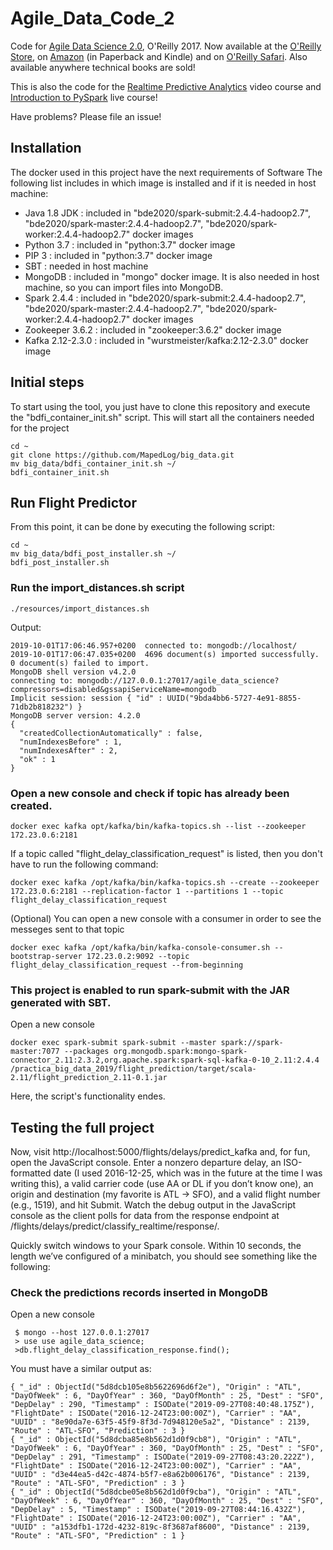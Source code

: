 # Agile_Data_Code_2

Code for [Agile Data Science 2.0](http://shop.oreilly.com/product/0636920051619.do), O'Reilly 2017. Now available at the [O'Reilly Store](http://shop.oreilly.com/product/0636920051619.do), on [Amazon](https://www.amazon.com/Agile-Data-Science-2-0-Applications/dp/1491960116) (in Paperback and Kindle) and on [O'Reilly Safari](https://www.safaribooksonline.com/library/view/agile-data-science/9781491960103/). Also available anywhere technical books are sold!

This is also the code for the [Realtime Predictive Analytics](http://datasyndrome.com/video) video course and [Introduction to PySpark](http://datasyndrome.com/training) live course!

Have problems? Please file an issue!


## Installation

The docker used in this project have the next requirements of Software
The following list includes in which image is installed and if it is needed in host machine:

 - Java 1.8 JDK : included in 
                              "bde2020/spark-submit:2.4.4-hadoop2.7", 
                              "bde2020/spark-master:2.4.4-hadoop2.7", 
                              "bde2020/spark-worker:2.4.4-hadoop2.7" docker images
 - Python 3.7 : included in 
                              "python:3.7" docker image
 - PIP 3 : included in 
                              "python:3.7" docker image
 - SBT : needed in            host machine
 - MongoDB : included in 
                              "mongo" docker image. 
    It is also needed in host machine, so you can import files into MongoDB.
 - Spark 2.4.4 : included in 
                              "bde2020/spark-submit:2.4.4-hadoop2.7", 
                              "bde2020/spark-master:2.4.4-hadoop2.7", 
                              "bde2020/spark-worker:2.4.4-hadoop2.7" docker images
 - Zookeeper 3.6.2 : included in 
                              "zookeeper:3.6.2" docker image
 - Kafka  2.12-2.3.0 : included in 
                              "wurstmeister/kafka:2.12-2.3.0" docker image
 
## Initial steps

To start using the tool, you just have to clone this repository and execute the "bdfi_container_init.sh" script. This will start all the containers needed for the project
```
cd ~
git clone https://github.com/MapedLog/big_data.git
mv big_data/bdfi_container_init.sh ~/
bdfi_container_init.sh
```

  ## Run Flight Predictor
  
  From this point, it can be done by executing the following script:
  
  ```
  cd ~
  mv big_data/bdfi_post_installer.sh ~/
  bdfi_post_installer.sh
 
 ```
  ### Run the import_distances.sh script
    
  ```
  ./resources/import_distances.sh
  ```
  Output:
  ```
  2019-10-01T17:06:46.957+0200	connected to: mongodb://localhost/
  2019-10-01T17:06:47.035+0200	4696 document(s) imported successfully. 0 document(s) failed to import.
  MongoDB shell version v4.2.0
  connecting to: mongodb://127.0.0.1:27017/agile_data_science?compressors=disabled&gssapiServiceName=mongodb
  Implicit session: session { "id" : UUID("9bda4bb6-5727-4e91-8855-71db2b818232") }
  MongoDB server version: 4.2.0
  {
  	"createdCollectionAutomatically" : false,
  	"numIndexesBefore" : 1,
  	"numIndexesAfter" : 2,
  	"ok" : 1
  }
  
  ```
  
  ### Open a new console and check if topic has already been created.
  
  ```
  docker exec kafka opt/kafka/bin/kafka-topics.sh --list --zookeeper 172.23.0.6:2181
  ```
  If a topic called "flight_delay_classification_request" is listed, then you don't have to run the following command:
  ```
  docker exec kafka /opt/kafka/bin/kafka-topics.sh --create --zookeeper 172.23.0.6:2181 --replication-factor 1 --partitions 1 --topic flight_delay_classification_request
  ```
  (Optional) You can open a new console with a consumer in order to see the messeges sent to that topic
  ```
 docker exec kafka /opt/kafka/bin/kafka-console-consumer.sh --bootstrap-server 172.23.0.2:9092 --topic flight_delay_classification_request --from-beginning
  ```
 
  ### This project is enabled to run spark-submit with the JAR generated with SBT.
   Open a new console
  ```
  docker exec spark-submit spark-submit --master spark://spark-master:7077 --packages org.mongodb.spark:mongo-spark-connector_2.11:2.3.2,org.apache.spark:spark-sql-kafka-0-10_2.11:2.4.4 /practica_big_data_2019/flight_prediction/target/scala-2.11/flight_prediction_2.11-0.1.jar
  ```
  Here, the script's functionality endes.
## Testing the full project
  Now, visit http://localhost:5000/flights/delays/predict_kafka and, for fun, open the JavaScript console. Enter a nonzero departure delay, an ISO-formatted date (I used 2016-12-25, which was in the future at the time I was writing this), a valid carrier code (use AA or DL if you don’t know one), an origin and destination (my favorite is ATL → SFO), and a valid flight number (e.g., 1519), and hit Submit. Watch the debug output in the JavaScript console as the client polls for data from the response endpoint at /flights/delays/predict/classify_realtime/response/.
  
  Quickly switch windows to your Spark console. Within 10 seconds, the length we’ve configured of a minibatch, you should see something like the following:
  
  ### Check the predictions records inserted in MongoDB
  Open a new console
  ```
   $ mongo --host 127.0.0.1:27017
   > use use agile_data_science;
   >db.flight_delay_classification_response.find();
  
  ```
  You must have a similar output as:
  
  ```
  { "_id" : ObjectId("5d8dcb105e8b5622696d6f2e"), "Origin" : "ATL", "DayOfWeek" : 6, "DayOfYear" : 360, "DayOfMonth" : 25, "Dest" : "SFO", "DepDelay" : 290, "Timestamp" : ISODate("2019-09-27T08:40:48.175Z"), "FlightDate" : ISODate("2016-12-24T23:00:00Z"), "Carrier" : "AA", "UUID" : "8e90da7e-63f5-45f9-8f3d-7d948120e5a2", "Distance" : 2139, "Route" : "ATL-SFO", "Prediction" : 3 }
  { "_id" : ObjectId("5d8dcba85e8b562d1d0f9cb8"), "Origin" : "ATL", "DayOfWeek" : 6, "DayOfYear" : 360, "DayOfMonth" : 25, "Dest" : "SFO", "DepDelay" : 291, "Timestamp" : ISODate("2019-09-27T08:43:20.222Z"), "FlightDate" : ISODate("2016-12-24T23:00:00Z"), "Carrier" : "AA", "UUID" : "d3e44ea5-d42c-4874-b5f7-e8a62b006176", "Distance" : 2139, "Route" : "ATL-SFO", "Prediction" : 3 }
  { "_id" : ObjectId("5d8dcbe05e8b562d1d0f9cba"), "Origin" : "ATL", "DayOfWeek" : 6, "DayOfYear" : 360, "DayOfMonth" : 25, "Dest" : "SFO", "DepDelay" : 5, "Timestamp" : ISODate("2019-09-27T08:44:16.432Z"), "FlightDate" : ISODate("2016-12-24T23:00:00Z"), "Carrier" : "AA", "UUID" : "a153dfb1-172d-4232-819c-8f3687af8600", "Distance" : 2139, "Route" : "ATL-SFO", "Prediction" : 1 }


```
